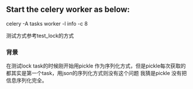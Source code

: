 ## Start the celery worker as below:
celery -A tasks worker -l info -c 8

测试方式参考test_lock的方式

### 背景
在测试lock task的时候刚开始用pickle 作为序列化方式，但是pickle每次获取的都其实是第一个task，用json的序列化方式则没有这个问题
我猜是pickle 没有把信息序列化完全。
